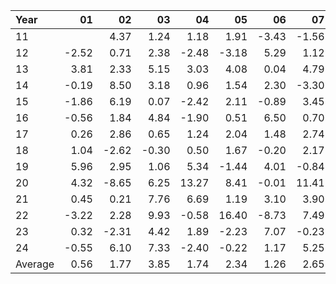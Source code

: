 | Year    |               01   |               02   |               03   |               04   |               05   |               06   |               07   |               08   |               09   |               10   |               11   |               12   |     Average       |     Yearly       |
|:--------|-------------------:|-------------------:|-------------------:|-------------------:|-------------------:|-------------------:|-------------------:|-------------------:|-------------------:|-------------------:|-------------------:|-------------------:|------------------:|-----------------:|
| 11      |                    |               4.37 |               1.24 |               1.18 |               1.91 |              -3.43 |              -1.56 |                    |              -2.47 |               3.83 |               5.06 |               3.98 |              1.41 |            16.93 |
| 12      |              -2.52 |               0.71 |               2.38 |              -2.48 |              -3.18 |               5.29 |               1.12 |               1.73 |               3.66 |              -0.42 |               0.62 |              -1.55 |              0.45 |             5.36 |
| 13      |               3.81 |               2.33 |               5.15 |               3.03 |               4.08 |               0.04 |               4.79 |              -3.57 |               2.70 |               3.34 |               1.67 |               2.39 |              2.48 |            29.76 |
| 14      |              -0.19 |               8.50 |               3.18 |               0.96 |               1.54 |               2.30 |              -3.30 |               5.27 |              -2.23 |               3.88 |               3.39 |               0.51 |              1.98 |            23.80 |
| 15      |              -1.86 |               6.19 |               0.07 |              -2.42 |               2.11 |              -0.89 |               3.45 |              -7.46 |               5.08 |               3.88 |               1.80 |              -1.66 |              0.69 |             8.29 |
| 16      |              -0.56 |               1.84 |               4.84 |              -1.90 |               0.51 |               6.50 |               0.70 |              -1.25 |              -0.79 |              -1.76 |               2.93 |               2.13 |              1.10 |            13.19 |
| 17      |               0.26 |               2.86 |               0.65 |               1.24 |               2.04 |               1.48 |               2.74 |              -0.08 |               1.83 |               3.61 |               1.72 |              -1.43 |              1.41 |            16.92 |
| 18      |               1.04 |              -2.62 |              -0.30 |               0.50 |               1.67 |              -0.20 |               2.17 |               2.91 |              -0.79 |              -6.51 |               4.49 |              -4.78 |             -0.20 |            -2.42 |
| 19      |               5.96 |               2.95 |               1.06 |               5.34 |              -1.44 |               4.01 |              -0.84 |               4.11 |               2.59 |               0.94 |               1.59 |               2.20 |              2.37 |            28.47 |
| 20      |               4.32 |              -8.65 |               6.25 |              13.27 |               8.41 |              -0.01 |              11.41 |               6.21 |               1.04 |               1.92 |               2.35 |               1.72 |              4.02 |            48.24 |
| 21      |               0.45 |               0.21 |               7.76 |               6.69 |               1.19 |               3.10 |               3.90 |               2.99 |              -4.26 |               4.64 |               0.88 |               9.02 |              3.05 |            36.57 |
| 22      |              -3.22 |               2.28 |               9.93 |              -0.58 |              16.40 |              -8.73 |               7.49 |               1.41 |              -4.55 |              14.76 |               4.79 |              -1.54 |              3.20 |            38.44 |
| 23      |               0.32 |              -2.31 |               4.42 |               1.89 |              -2.23 |               7.07 |              -0.23 |               0.38 |              -4.41 |               0.12 |               5.68 |               2.36 |              1.09 |            13.06 |
| 24      |              -0.55 |               6.10 |               7.33 |              -2.40 |              -0.22 |               1.17 |               5.25 |               6.00 |               0.54 |              -3.98 |               4.40 |                    |              2.15 |            25.79 |
| Average |               0.56 |               1.77 |               3.85 |               1.74 |               2.34 |               1.26 |               2.65 |               1.43 |              -0.15 |               2.02 |               2.95 |               1.03 |              1.80 |            21.60 |
